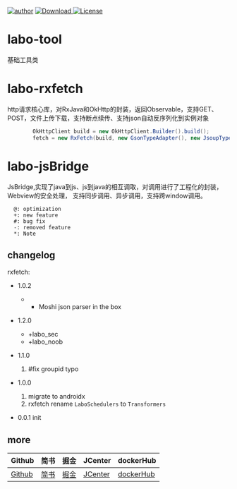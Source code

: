 [![author](https://img.shields.io/badge/author-hglf-blue.svg)](https://github.com/hotstu)
[![Download](https://api.bintray.com/packages/hglf/maven/labo_hglf/images/download.svg) ](https://bintray.com/hglf/maven/labo_hglf/_latestVersion)
[![License](https://img.shields.io/badge/License-Apache%202.0-blue.svg)](https://opensource.org/licenses/Apache-2.0)

# labo-tool
  基础工具类

# labo-rxfetch
   http请求核心库，对RxJava和OkHttp的封装，返回Observable，支持GET、POST，文件上传下载，支持断点续传、支持json自动反序列化到实例对象
   
   ```java
           OkHttpClient build = new OkHttpClient.Builder().build();
           fetch = new RxFetch(build, new GsonTypeAdapter(), new JsoupTypeAdapter());
   ```

# labo-jsBridge
  JsBridge,实现了java到js、js到java的相互调取，对调用进行了工程化的封装，Webview的安全处理，
  支持同步调用、异步调用，支持跨window调用。

```
  @: optimization
  +: new feature
  #: bug fix
  -: removed feature
  *: Note
```

## changelog
rxfetch:
* 1.0.2
  * + Moshi json parser in the box

* 1.2.0
  * +labo_sec 
  * +labo_noob
* 1.1.0
    1. #fix groupid typo
* 1.0.0

    1. migrate to androidx
    2. rxfetch rename `LaboSchedulers` to `Transformers`


* 0.0.1
   init

## more

|Github|简书| 掘金|JCenter | dockerHub|
| -------------| ------------- |------------- |------------- |------------- |
| [Github](https://github.com/hotstu)| [简书](https://www.jianshu.com/u/ca2207af2001) | [掘金](https://juejin.im/user/5bee320651882516be2ebbfe) |[JCenter ](https://bintray.com/hglf/maven)      | [dockerHub](https://hub.docker.com/u/hglf)|

